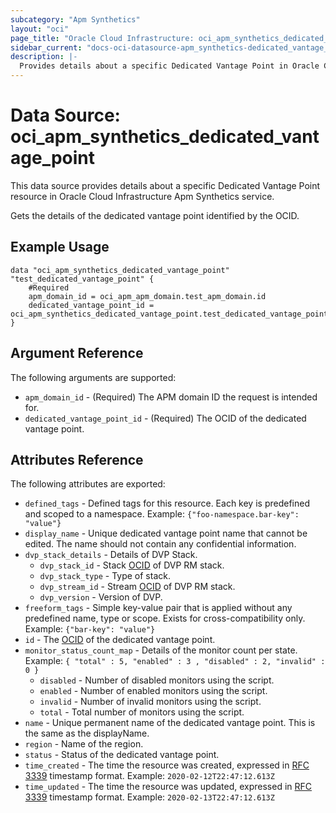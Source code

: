 ```yaml
---
subcategory: "Apm Synthetics"
layout: "oci"
page_title: "Oracle Cloud Infrastructure: oci_apm_synthetics_dedicated_vantage_point"
sidebar_current: "docs-oci-datasource-apm_synthetics-dedicated_vantage_point"
description: |-
  Provides details about a specific Dedicated Vantage Point in Oracle Cloud Infrastructure Apm Synthetics service
---
```


# Data Source: oci_apm_synthetics_dedicated_vantage_point
This data source provides details about a specific Dedicated Vantage Point resource in Oracle Cloud Infrastructure Apm Synthetics service.

Gets the details of the dedicated vantage point identified by the OCID.

## Example Usage

```hcl
data "oci_apm_synthetics_dedicated_vantage_point" "test_dedicated_vantage_point" {
	#Required
	apm_domain_id = oci_apm_apm_domain.test_apm_domain.id
	dedicated_vantage_point_id = oci_apm_synthetics_dedicated_vantage_point.test_dedicated_vantage_point.id
}
```

## Argument Reference

The following arguments are supported:

* `apm_domain_id` - (Required) The APM domain ID the request is intended for. 
* `dedicated_vantage_point_id` - (Required) The OCID of the dedicated vantage point.


## Attributes Reference

The following attributes are exported:

* `defined_tags` - Defined tags for this resource. Each key is predefined and scoped to a namespace. Example: `{"foo-namespace.bar-key": "value"}` 
* `display_name` - Unique dedicated vantage point name that cannot be edited. The name should not contain any confidential information.
* `dvp_stack_details` - Details of DVP Stack.
	* `dvp_stack_id` - Stack [OCID](https://docs.cloud.oracle.com/iaas/Content/General/Concepts/identifiers.htm) of DVP RM stack.
	* `dvp_stack_type` - Type of stack.
	* `dvp_stream_id` - Stream [OCID](https://docs.cloud.oracle.com/iaas/Content/General/Concepts/identifiers.htm) of DVP RM stack.
	* `dvp_version` - Version of DVP.
* `freeform_tags` - Simple key-value pair that is applied without any predefined name, type or scope. Exists for cross-compatibility only. Example: `{"bar-key": "value"}` 
* `id` - The [OCID](https://docs.cloud.oracle.com/iaas/Content/General/Concepts/identifiers.htm) of the dedicated vantage point.
* `monitor_status_count_map` - Details of the monitor count per state. Example: `{ "total" : 5, "enabled" : 3 , "disabled" : 2, "invalid" : 0 }` 
	* `disabled` - Number of disabled monitors using the script.
	* `enabled` - Number of enabled monitors using the script.
	* `invalid` - Number of invalid monitors using the script.
	* `total` - Total number of monitors using the script.
* `name` - Unique permanent name of the dedicated vantage point. This is the same as the displayName.
* `region` - Name of the region.
* `status` - Status of the dedicated vantage point.
* `time_created` - The time the resource was created, expressed in [RFC 3339](https://tools.ietf.org/html/rfc3339) timestamp format. Example: `2020-02-12T22:47:12.613Z` 
* `time_updated` - The time the resource was updated, expressed in [RFC 3339](https://tools.ietf.org/html/rfc3339) timestamp format. Example: `2020-02-13T22:47:12.613Z` 

